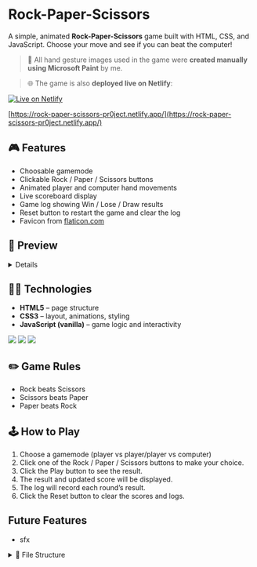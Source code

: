 # Rock-Paper-Scissors

A simple, animated **Rock-Paper-Scissors** game built with HTML, CSS, and JavaScript. Choose your move and see if you can beat the computer!

> 🎨 All hand gesture images used in the game were **created manually using Microsoft Paint** by me.

> 🌐 The game is also **deployed live on Netlify**:  

[![Live on Netlify](https://img.shields.io/badge/Live_on-Netlify-brightgreen?style=for-the-badge&logo=netlify&logoColor=white)](https://rock-paper-scissors-pr0ject.netlify.app/)

[https://rock-paper-scissors-pr0ject.netlify.app/](https://rock-paper-scissors-pr0ject.netlify.app/)

## 🎮 Features

- Choosable gamemode
- Clickable Rock / Paper / Scissors buttons
- Animated player and computer hand movements
- Live scoreboard display
- Game log showing Win / Lose / Draw results
- Reset button to restart the game and clear the log
- Favicon from [flaticon.com](https://www.flaticon.com/free-icon/rock_6587391?term=rock+paper+scissors&page=1&position=33&origin=tag&related_id=6587391)

## 📸 Preview

<details>
  <summary>Details</summary>
  
  <img width="1531" height="831" alt="image" src="https://github.com/user-attachments/assets/125ff45c-2e96-4345-8c16-48dd7d6246ab" />
</details>

## 🧑‍💻 Technologies

- **HTML5** – page structure
- **CSS3** – layout, animations, styling
- **JavaScript (vanilla)** – game logic and interactivity

<p>
  <img src="https://img.shields.io/badge/-HTML5-E34F26?style=for-the-badge&logo=html5&logoColor=ffffff" />
  <img src="https://img.shields.io/badge/-CSS3-1572B6?style=for-the-badge&logo=css3&logoColor=ffffff" />
  <img src="https://img.shields.io/badge/-JavaScript-F7DF1E?style=for-the-badge&logo=javascript&logoColor=000" />
</p>

## ✏️ Game Rules

- Rock beats Scissors
- Scissors beats Paper
- Paper beats Rock

## 🕹️ How to Play

1. Choose a gamemode (player vs player/player vs computer)
2. Click one of the Rock / Paper / Scissors buttons to make your choice.
3. Click the Play button to see the result.
4. The result and updated score will be displayed.
5. The log will record each round’s result.
6. Click the Reset button to clear the scores and logs.

## Future Features

- sfx

<details> 
  <summary>📂 File Structure</summary>
  
```bash
.
└── Rock-Paper-Scissors/
    ├── index.html
    ├── css/
    │   ├── compstyle.css
    │   ├── indexstyle.css
    │   └── multistyle.css
    ├── html/
    │   ├── comp.html
    │   └── multi.html
    ├── js/
    │   ├── compsrc.js
    │   ├── indexsrc.js
    │   └── multisrc.js
    └── img/
        ├── cursor/
        │   ├── pixel.cur
        │   └── pixel_link.cur
        ├── icons/
        │   ├── favicon.png
        │   ├── exit.png
        │   └── check.png
        ├── playervsx/
        │   ├── pvsc.png
        │   ├── pvsp.png
        │   └── no-bg-2/
        │       ├── pvsc-no-bg-2.png
        │       └── pvsp-no-bg-2.png        
        ├── rock/
        │   ├── rock-left.png
        │   ├── rock-right.png
        │   ├── rock.png
        │   ├── no-bg/
        │   │   ├── rock-left-no-bg.png
        │   │   ├── rock-right-no-bg.png
        │   │   └── rock-no-bg.png
        │   └── no-bg-2/
        │       ├── rock-left-no-bg-2.png
        │       ├── rock-right-no-bg-2.png
        │       └── rock-no-bg-2.png
        ├── paper/
        │   ├── paper-left.png
        │   ├── paper-right.png
        │   ├── paper.png
        │   ├── no-bg/
        │   │   ├── paper-left-no-bg.png
        │   │   ├── paper-right-no-bg.png
        │   │   └── paper-no-bg.png
        │   └── no-bg-2/
        │       ├── paper-left-no-bg-2.png
        │       ├── paper-right-no-bg-2.png
        │       └── paper-no-bg-2.png
        └── scissors/
            ├── scissors-left.png
            ├── scissors-right.png
            ├── scissors.png
            ├── no-bg/
            │   ├── scissors-left-no-bg.png
            │   ├── scissors-right-no-bg.png
            │   └── scissors-no-bg.png
            └── no-bg-2/
                ├── scissors-left-no-bg-2.png
                ├── scissors-right-no-bg-2.png
                └── scissors-no-bg-2.png
  ```
</details>

